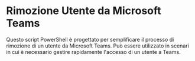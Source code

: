 # Rimozione Utente da Microsoft Teams
Questo script PowerShell è progettato per semplificare il processo di rimozione di un utente da Microsoft Teams. Può essere utilizzato in scenari in cui è necessario gestire rapidamente l'accesso di un utente a Teams.
